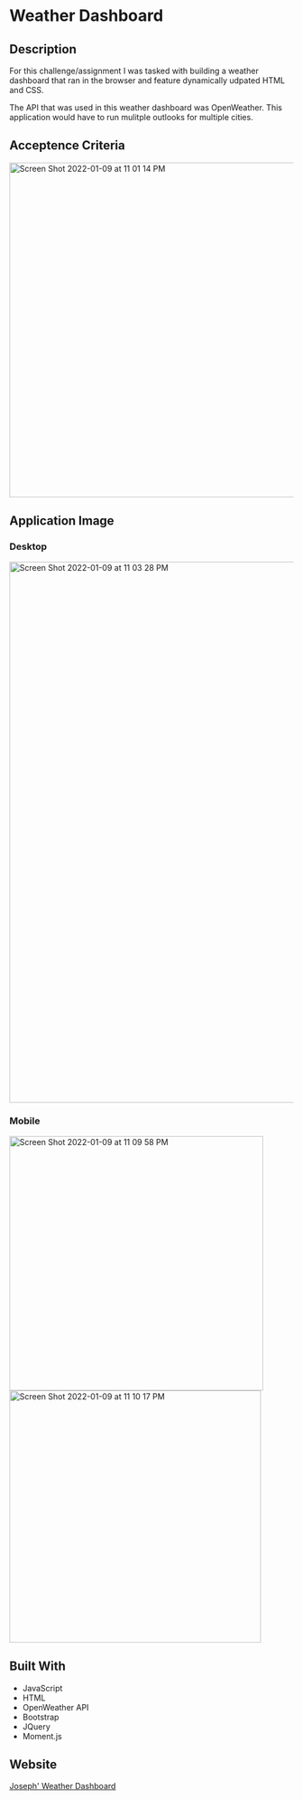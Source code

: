 # Weather Dashboard

## Description

For this challenge/assignment I was tasked with building a weather dashboard that ran in the browser and feature dynamically udpated HTML and CSS. 

The API that was used in this weather dashboard was OpenWeather. This application would have to run mulitple outlooks for multiple cities. 

## Acceptence Criteria
<img width="592" alt="Screen Shot 2022-01-09 at 11 01 14 PM" src="https://user-images.githubusercontent.com/92699311/148717144-d7dc2d95-9974-4aa1-b8a1-5fc2946e6846.png">

## Application Image
### Desktop
<img width="957" alt="Screen Shot 2022-01-09 at 11 03 28 PM" src="https://user-images.githubusercontent.com/92699311/148717251-b0c185f4-65f6-4088-a1f3-67261807d590.png">

### Mobile
<img width="450" alt="Screen Shot 2022-01-09 at 11 09 58 PM" src="https://user-images.githubusercontent.com/92699311/148717663-84db536c-5f37-4894-bcd4-cd3e00d63d94.png">
<img width="446" alt="Screen Shot 2022-01-09 at 11 10 17 PM" src="https://user-images.githubusercontent.com/92699311/148717668-6b8f0d53-627d-428b-84da-10dce503ce29.png">

## Built With

* JavaScript
* HTML
* OpenWeather API
* Bootstrap
* JQuery
* Moment.js

## Website

[Joseph' Weather Dashboard](https://jmcampbell2021.github.io/weather-dashboard/)

